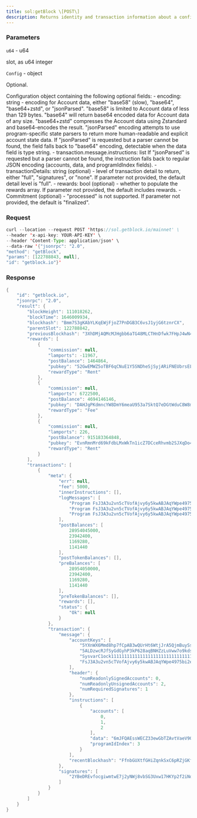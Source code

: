 ```yaml
---
title: sol:getBlock \[POST\]
description: Returns identity and transaction information about a confirmed block inthe ledger
---
```


### Parameters


`u64` - u64

slot, as u64 integer

`Config` - object

Optional.

Configuration object containing the following optional fields: -
encoding: string - encoding for Account data, either "base58" (slow),
"base64", "base64+zstd", or "jsonParsed". "base58" is limited to Account
data of less than 129 bytes. "base64" will return base64 encoded data
for Account data of any size. "base64+zstd" compresses the Account data
using Zstandard and base64-encodes the result. "jsonParsed" encoding
attempts to use program-specific state parsers to return more
human-readable and explicit account state data. If "jsonParsed" is
requested but a parser cannot be found, the field falls back to "base64"
encoding, detectable when the data field is type string. -
transaction.message.instructions: list If "jsonParsed" is requested but
a parser cannot be found, the instruction falls back to regular JSON
encoding (accounts, data, and programIdIndex fields). -
transactionDetails: string (optional) - level of transaction detail to
return, either "full", "signatures", or "none". If parameter not
provided, the default detail level is "full". - rewards: bool
(optional) - whether to populate the rewards array. If parameter not
provided, the default includes rewards. - Commitment (optional) -
"processed" is not supported. If parameter not provided, the default is
"finalized".

### Request

``` java
curl --location --request POST 'https://sol.getblock.io/mainnet' \ 
--header 'x-api-key: YOUR-API-KEY' \ 
--header 'Content-Type: application/json' \ 
--data-raw '{"jsonrpc": "2.0",
"method": "getBlock",
"params": [122788843, null],
"id": "getblock.io"}'
```

###  Response

``` java
{
    "id": "getblock.io",
    "jsonrpc": "2.0",
    "result": {
        "blockHeight": 111018262,
        "blockTime": 1646009934,
        "blockhash": "Bmm7S3gKAbYLKqEWjFjoZ7PnDGB3C6vsJ1yjG6tznrCX",
        "parentSlot": 122788842,
        "previousBlockhash": "3XhDMjAQMcMJHgbb6aTG48MLCTHnDfwk7FHpJ4wN4ymj",
        "rewards": [
            {
                "commission": null,
                "lamports": -11967,
                "postBalance": 1464864,
                "pubkey": "52GwEMWZ5oTBF6qCNuE1Y5SNDheSjSyjARiFNEUbrsEL",
                "rewardType": "Rent"
            },
            {
                "commission": null,
                "lamports": 6722500,
                "postBalance": 4694146146,
                "pubkey": "DAHJgPKdmncYW8DmY6meaU953a7SktQ7eDGtWduC8W8m",
                "rewardType": "Fee"
            },
            {
                "commission": null,
                "lamports": 226,
                "postBalance": 915183364848,
                "pubkey": "EvnRmnMrd69kFdbLMxWkTn1icZ7DCceRhvmb2SJXqDo4",
                "rewardType": "Rent"
            }
        ],
        "transactions": [
            {
                "meta": {
                    "err": null,
                    "fee": 5000,
                    "innerInstructions": [],
                    "logMessages": [
                        "Program FsJ3A3u2vn5cTVofAjvy6y5kwABJAqYWpe4975bi2epH invoke [1]",
                        "Program FsJ3A3u2vn5cTVofAjvy6y5kwABJAqYWpe4975bi2epH consumed 32275 of 200000 compute units",
                        "Program FsJ3A3u2vn5cTVofAjvy6y5kwABJAqYWpe4975bi2epH success"
                    ],
                    "postBalances": [
                        28954045000,
                        23942400,
                        1169280,
                        1141440
                    ],
                    "postTokenBalances": [],
                    "preBalances": [
                        28954050000,
                        23942400,
                        1169280,
                        1141440
                    ],
                    "preTokenBalances": [],
                    "rewards": [],
                    "status": {
                        "Ok": null
                    }
                },
                "transaction": {
                    "message": {
                        "accountKeys": [
                            "5YXnWX6Mmd8hp7fCpAB3wQUrHt6WtjJrA5QjmBuySsDP",
                            "5ALDzwcRJfSyGdGyhP3kP628aqBNHZzLuVww7o9kdspe",
                            "SysvarC1ock11111111111111111111111111111111",
                            "FsJ3A3u2vn5cTVofAjvy6y5kwABJAqYWpe4975bi2epH"
                        ],
                        "header": {
                            "numReadonlySignedAccounts": 0,
                            "numReadonlyUnsignedAccounts": 2,
                            "numRequiredSignatures": 1
                        },
                        "instructions": [
                            {
                                "accounts": [
                                    0,
                                    1,
                                    2
                                ],
                                "data": "6mJFQAEssWECZ33ewGbTZAvtVaeV9QBGxMZvAabzAeqe7ffgxn9zbR",
                                "programIdIndex": 3
                            }
                        ],
                        "recentBlockhash": "FfnbGUXtfGHiZqnkSxC6pRZjGKfZqrdM4L2wPwgLCrcn"
                    },
                    "signatures": [
                        "2YBeDREvfocgiwmtwE7j2yNWj8vbSG3Uxw17HKYp2f2iNoBy3ps7MuTdQ31PPY5AmAEghgoKJbTGUn25m3SUY96c"
                    ]
                }
            }
        ]
    }
}
```


